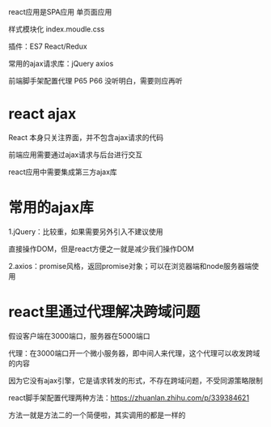 react应用是SPA应用 单页面应用

样式模块化 index.moudle.css

插件：ES7 React/Redux

常用的ajax请求库：jQuery axios

前端脚手架配置代理 P65 P66 没听明白，需要则应再听

# react ajax

React 本身只关注界面，并不包含ajax请求的代码

前端应用需要通过ajax请求与后台进行交互

react应用中需要集成第三方ajax库

# 常用的ajax库

1.jQuery：比较重，如果需要另外引入不建议使用

直接操作DOM，但是react方便之一就是减少我们操作DOM

2.axios：promise风格，返回promise对象；可以在浏览器端和node服务器端使用

# react里通过代理解决跨域问题

假设客户端在3000端口，服务器在5000端口

代理：在3000端口开一个微小服务器，即中间人来代理，这个代理可以收发跨域的内容

因为它没有ajax引擎，它是请求转发的形式，不存在跨域问题，不受同源策略限制

react脚手架配置代理两种方法：https://zhuanlan.zhihu.com/p/339384621

方法一就是方法二的一个简便啦，其实调用的都是一样的

